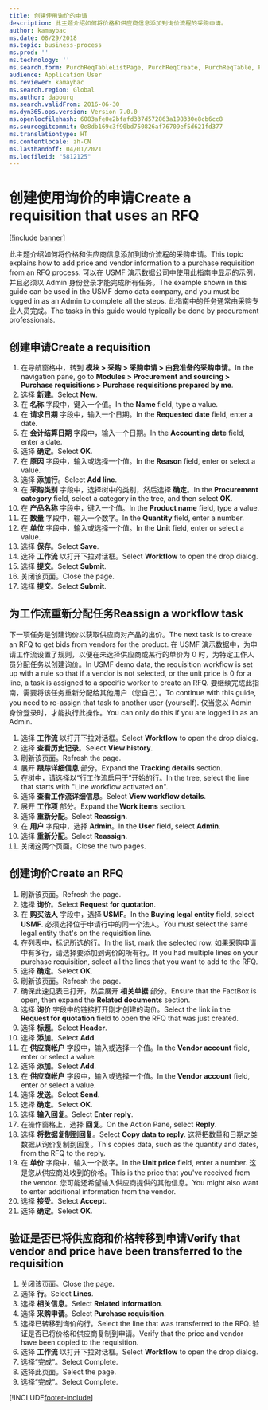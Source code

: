```yaml
---
title: 创建使用询价的申请
description: 此主题介绍如何将价格和供应商信息添加到询价流程的采购申请。
author: kamaybac
ms.date: 08/29/2018
ms.topic: business-process
ms.prod: ''
ms.technology: ''
ms.search.form: PurchReqTableListPage, PurchReqCreate, PurchReqTable, PurchReqLineRelatedDocuments, EcoResCategorySingleLookup, PurchReqWorkflowDropDialog, WorkflowSubmitDialog, WorkflowStatus, WorkflowWorkItemActionDialog, WorkflowUserListLookup, PurchReqCopyRFQ, SysDataAreaSelectLookup, PurchRFQCaseTable, PurchRFQEditLines, PurchRFQReplyTable, UnitOfMeasureLookup
audience: Application User
ms.reviewer: kamaybac
ms.search.region: Global
ms.author: dabourq
ms.search.validFrom: 2016-06-30
ms.dyn365.ops.version: Version 7.0.0
ms.openlocfilehash: 6083afe0e2bfafd337d572863a198330e8cb6cc8
ms.sourcegitcommit: 0e8db169c3f90bd750826af76709ef5d621fd377
ms.translationtype: HT
ms.contentlocale: zh-CN
ms.lasthandoff: 04/01/2021
ms.locfileid: "5812125"
---
```

# <a name="create-a-requisition-that-uses-an-rfq"></a><span data-ttu-id="5adb9-103">创建使用询价的申请</span><span class="sxs-lookup"><span data-stu-id="5adb9-103">Create a requisition that uses an RFQ</span></span>

[!include [banner](../../includes/banner.md)]

<span data-ttu-id="5adb9-104">此主题介绍如何将价格和供应商信息添加到询价流程的采购申请。</span><span class="sxs-lookup"><span data-stu-id="5adb9-104">This topic explains how to add price and vendor information to a purchase requisition from an RFQ process.</span></span> <span data-ttu-id="5adb9-105">可以在 USMF 演示数据公司中使用此指南中显示的示例，并且必须以 Admin 身份登录才能完成所有任务。</span><span class="sxs-lookup"><span data-stu-id="5adb9-105">The example shown in this guide can be used in the USMF demo data company, and you must be logged in as an Admin to complete all the steps.</span></span> <span data-ttu-id="5adb9-106">此指南中的任务通常由采购专业人员完成。</span><span class="sxs-lookup"><span data-stu-id="5adb9-106">The tasks in this guide would typically be done by procurement professionals.</span></span>


## <a name="create-a-requisition"></a><span data-ttu-id="5adb9-107">创建申请</span><span class="sxs-lookup"><span data-stu-id="5adb9-107">Create a requisition</span></span>
1. <span data-ttu-id="5adb9-108">在导航窗格中，转到 **模块 > 采购 > 采购申请 > 由我准备的采购申请**。</span><span class="sxs-lookup"><span data-stu-id="5adb9-108">In the navigation pane, go to **Modules > Procurement and sourcing > Purchase requisitions > Purchase requisitions prepared by me**.</span></span>
2. <span data-ttu-id="5adb9-109">选择 **新建**。</span><span class="sxs-lookup"><span data-stu-id="5adb9-109">Select **New**.</span></span>
3. <span data-ttu-id="5adb9-110">在 **名称** 字段中，键入一个值。</span><span class="sxs-lookup"><span data-stu-id="5adb9-110">In the **Name** field, type a value.</span></span>
4. <span data-ttu-id="5adb9-111">在 **请求日期** 字段中，输入一个日期。</span><span class="sxs-lookup"><span data-stu-id="5adb9-111">In the **Requested date** field, enter a date.</span></span>
5. <span data-ttu-id="5adb9-112">在 **会计结算日期** 字段中，输入一个日期。</span><span class="sxs-lookup"><span data-stu-id="5adb9-112">In the **Accounting date** field, enter a date.</span></span>
6. <span data-ttu-id="5adb9-113">选择 **确定**。</span><span class="sxs-lookup"><span data-stu-id="5adb9-113">Select **OK**.</span></span>
7. <span data-ttu-id="5adb9-114">在 **原因** 字段中，输入或选择一个值。</span><span class="sxs-lookup"><span data-stu-id="5adb9-114">In the **Reason** field, enter or select a value.</span></span>
8. <span data-ttu-id="5adb9-115">选择 **添加行**。</span><span class="sxs-lookup"><span data-stu-id="5adb9-115">Select **Add line**.</span></span>
9. <span data-ttu-id="5adb9-116">在 **采购类别** 字段中，选择树中的类别，然后选择 **确定**。</span><span class="sxs-lookup"><span data-stu-id="5adb9-116">In the **Procurement category** field, select a category in the tree, and then select **OK**.</span></span>
10. <span data-ttu-id="5adb9-117">在 **产品名称** 字段中，键入一个值。</span><span class="sxs-lookup"><span data-stu-id="5adb9-117">In the **Product name** field, type a value.</span></span>
11. <span data-ttu-id="5adb9-118">在 **数量** 字段中，输入一个数字。</span><span class="sxs-lookup"><span data-stu-id="5adb9-118">In the **Quantity** field, enter a number.</span></span>
12. <span data-ttu-id="5adb9-119">在 **单位** 字段中，输入或选择一个值。</span><span class="sxs-lookup"><span data-stu-id="5adb9-119">In the **Unit** field, enter or select a value.</span></span>
13. <span data-ttu-id="5adb9-120">选择 **保存**。</span><span class="sxs-lookup"><span data-stu-id="5adb9-120">Select **Save**.</span></span>
14. <span data-ttu-id="5adb9-121">选择 **工作流** 以打开下拉对话框。</span><span class="sxs-lookup"><span data-stu-id="5adb9-121">Select **Workflow** to open the drop dialog.</span></span>
15. <span data-ttu-id="5adb9-122">选择 **提交**。</span><span class="sxs-lookup"><span data-stu-id="5adb9-122">Select **Submit**.</span></span>
16. <span data-ttu-id="5adb9-123">关闭该页面。</span><span class="sxs-lookup"><span data-stu-id="5adb9-123">Close the page.</span></span>
17. <span data-ttu-id="5adb9-124">选择 **提交**。</span><span class="sxs-lookup"><span data-stu-id="5adb9-124">Select **Submit**.</span></span>

## <a name="reassign-a-workflow-task"></a><span data-ttu-id="5adb9-125">为工作流重新分配任务</span><span class="sxs-lookup"><span data-stu-id="5adb9-125">Reassign a workflow task</span></span>
<span data-ttu-id="5adb9-126">下一项任务是创建询价以获取供应商对产品的出价。</span><span class="sxs-lookup"><span data-stu-id="5adb9-126">The next task is to create an RFQ to get bids from vendors for the product.</span></span> <span data-ttu-id="5adb9-127">在 USMF 演示数据中，为申请工作流设置了规则，以便在未选择供应商或某行的单价为 0 时，为特定工作人员分配任务以创建询价。</span><span class="sxs-lookup"><span data-stu-id="5adb9-127">In USMF demo data, the requisition workflow is set up with a rule so that if a vendor is not selected, or the unit price is 0 for a line, a task is assigned to a specific worker to create an RFQ.</span></span> <span data-ttu-id="5adb9-128">要继续完成此指南，需要将该任务重新分配给其他用户（您自己）。</span><span class="sxs-lookup"><span data-stu-id="5adb9-128">To continue with this guide, you need to re-assign that task to another user (yourself).</span></span> <span data-ttu-id="5adb9-129">仅当您以 Admin 身份登录时，才能执行此操作。</span><span class="sxs-lookup"><span data-stu-id="5adb9-129">You can only do this if you are logged in as an Admin.</span></span>  

1. <span data-ttu-id="5adb9-130">选择 **工作流** 以打开下拉对话框。</span><span class="sxs-lookup"><span data-stu-id="5adb9-130">Select **Workflow** to open the drop dialog.</span></span>
2. <span data-ttu-id="5adb9-131">选择 **查看历史记录**。</span><span class="sxs-lookup"><span data-stu-id="5adb9-131">Select **View history**.</span></span>
3. <span data-ttu-id="5adb9-132">刷新该页面。</span><span class="sxs-lookup"><span data-stu-id="5adb9-132">Refresh the page.</span></span>
4. <span data-ttu-id="5adb9-133">展开 **跟踪详细信息** 部分。</span><span class="sxs-lookup"><span data-stu-id="5adb9-133">Expand the **Tracking details** section.</span></span>
5. <span data-ttu-id="5adb9-134">在树中，请选择以“行工作流启用于”开始的行。</span><span class="sxs-lookup"><span data-stu-id="5adb9-134">In the tree, select the line that starts with "Line workflow activated on".</span></span>
6. <span data-ttu-id="5adb9-135">选择 **查看工作流详细信息**。</span><span class="sxs-lookup"><span data-stu-id="5adb9-135">Select **View workflow details**.</span></span>
7. <span data-ttu-id="5adb9-136">展开 **工作项** 部分。</span><span class="sxs-lookup"><span data-stu-id="5adb9-136">Expand the **Work items** section.</span></span>
8. <span data-ttu-id="5adb9-137">选择 **重新分配**。</span><span class="sxs-lookup"><span data-stu-id="5adb9-137">Select **Reassign**.</span></span>
9. <span data-ttu-id="5adb9-138">在 **用户** 字段中，选择 **Admin**。</span><span class="sxs-lookup"><span data-stu-id="5adb9-138">In the **User** field, select **Admin**.</span></span>
10. <span data-ttu-id="5adb9-139">选择 **重新分配**。</span><span class="sxs-lookup"><span data-stu-id="5adb9-139">Select **Reassign**.</span></span>
11. <span data-ttu-id="5adb9-140">关闭这两个页面。</span><span class="sxs-lookup"><span data-stu-id="5adb9-140">Close the two pages.</span></span>

## <a name="create-an-rfq"></a><span data-ttu-id="5adb9-141">创建询价</span><span class="sxs-lookup"><span data-stu-id="5adb9-141">Create an RFQ</span></span>

1. <span data-ttu-id="5adb9-142">刷新该页面。</span><span class="sxs-lookup"><span data-stu-id="5adb9-142">Refresh the page.</span></span>
2. <span data-ttu-id="5adb9-143">选择 **询价**。</span><span class="sxs-lookup"><span data-stu-id="5adb9-143">Select **Request for quotation**.</span></span>
3. <span data-ttu-id="5adb9-144">在 **购买法人** 字段中，选择 **USMF**。</span><span class="sxs-lookup"><span data-stu-id="5adb9-144">In the **Buying legal entity** field, select **USMF**.</span></span> <span data-ttu-id="5adb9-145">必须选择位于申请行中的同一个法人。</span><span class="sxs-lookup"><span data-stu-id="5adb9-145">You must select the same legal entity that's on the requisition line.</span></span>  
4. <span data-ttu-id="5adb9-146">在列表中，标记所选的行。</span><span class="sxs-lookup"><span data-stu-id="5adb9-146">In the list, mark the selected row.</span></span> <span data-ttu-id="5adb9-147">如果采购申请中有多行，请选择要添加到询价的所有行。</span><span class="sxs-lookup"><span data-stu-id="5adb9-147">If you had multiple lines on your purchase requisition, select all the lines that you want to add to the RFQ.</span></span>  
5. <span data-ttu-id="5adb9-148">选择 **确定**。</span><span class="sxs-lookup"><span data-stu-id="5adb9-148">Select **OK**.</span></span>
6. <span data-ttu-id="5adb9-149">刷新该页面。</span><span class="sxs-lookup"><span data-stu-id="5adb9-149">Refresh the page.</span></span>
7. <span data-ttu-id="5adb9-150">确保此速见表已打开，然后展开 **相关单据** 部分。</span><span class="sxs-lookup"><span data-stu-id="5adb9-150">Ensure that the FactBox is open, then expand the **Related documents** section.</span></span>
8. <span data-ttu-id="5adb9-151">选择 **询价** 字段中的链接打开刚才创建的询价。</span><span class="sxs-lookup"><span data-stu-id="5adb9-151">Select the link in the **Request for quotation** field to open the RFQ that was just created.</span></span>
9. <span data-ttu-id="5adb9-152">选择 **标题**。</span><span class="sxs-lookup"><span data-stu-id="5adb9-152">Select **Header**.</span></span>
10. <span data-ttu-id="5adb9-153">选择 **添加**。</span><span class="sxs-lookup"><span data-stu-id="5adb9-153">Select **Add**.</span></span>
11. <span data-ttu-id="5adb9-154">在 **供应商帐户** 字段中，输入或选择一个值。</span><span class="sxs-lookup"><span data-stu-id="5adb9-154">In the **Vendor account** field, enter or select a value.</span></span>
12. <span data-ttu-id="5adb9-155">选择 **添加**。</span><span class="sxs-lookup"><span data-stu-id="5adb9-155">Select **Add**.</span></span>
13. <span data-ttu-id="5adb9-156">在 **供应商帐户** 字段中，输入或选择一个值。</span><span class="sxs-lookup"><span data-stu-id="5adb9-156">In the **Vendor account** field, enter or select a value.</span></span>
14. <span data-ttu-id="5adb9-157">选择 **发送**。</span><span class="sxs-lookup"><span data-stu-id="5adb9-157">Select **Send**.</span></span>
15. <span data-ttu-id="5adb9-158">选择 **确定**。</span><span class="sxs-lookup"><span data-stu-id="5adb9-158">Select **OK**.</span></span>
16. <span data-ttu-id="5adb9-159">选择 **输入回复**。</span><span class="sxs-lookup"><span data-stu-id="5adb9-159">Select **Enter reply**.</span></span>
17. <span data-ttu-id="5adb9-160">在操作窗格上，选择 **回复**。</span><span class="sxs-lookup"><span data-stu-id="5adb9-160">On the Action Pane, select **Reply**.</span></span>
18. <span data-ttu-id="5adb9-161">选择 **将数据复制到回复**。</span><span class="sxs-lookup"><span data-stu-id="5adb9-161">Select **Copy data to reply**.</span></span> <span data-ttu-id="5adb9-162">这将把数量和日期之类数据从询价复制到回复。</span><span class="sxs-lookup"><span data-stu-id="5adb9-162">This copies data, such as the quantity and dates, from the RFQ to the reply.</span></span>  
19. <span data-ttu-id="5adb9-163">在 **单价** 字段中，输入一个数字。</span><span class="sxs-lookup"><span data-stu-id="5adb9-163">In the **Unit price** field, enter a number.</span></span> <span data-ttu-id="5adb9-164">这是您从供应商处收到的价格。</span><span class="sxs-lookup"><span data-stu-id="5adb9-164">This is the price that you've received from the vendor.</span></span> <span data-ttu-id="5adb9-165">您可能还希望输入供应商提供的其他信息。</span><span class="sxs-lookup"><span data-stu-id="5adb9-165">You might also want to enter additional information from the vendor.</span></span>  
20. <span data-ttu-id="5adb9-166">选择 **接受**。</span><span class="sxs-lookup"><span data-stu-id="5adb9-166">Select **Accept**.</span></span>
21. <span data-ttu-id="5adb9-167">选择 **确定**。</span><span class="sxs-lookup"><span data-stu-id="5adb9-167">Select **OK**.</span></span>

## <a name="verify-that-vendor-and-price-have-been-transferred-to-the-requisition"></a><span data-ttu-id="5adb9-168">验证是否已将供应商和价格转移到申请</span><span class="sxs-lookup"><span data-stu-id="5adb9-168">Verify that vendor and price have been transferred to the requisition</span></span>
1. <span data-ttu-id="5adb9-169">关闭该页面。</span><span class="sxs-lookup"><span data-stu-id="5adb9-169">Close the page.</span></span>
2. <span data-ttu-id="5adb9-170">选择 **行**。</span><span class="sxs-lookup"><span data-stu-id="5adb9-170">Select **Lines**.</span></span>
3. <span data-ttu-id="5adb9-171">选择 **相关信息**。</span><span class="sxs-lookup"><span data-stu-id="5adb9-171">Select **Related information**.</span></span>
4. <span data-ttu-id="5adb9-172">选择 **采购申请**。</span><span class="sxs-lookup"><span data-stu-id="5adb9-172">Select **Purchase requisition**.</span></span>
5. <span data-ttu-id="5adb9-173">选择已转移到询价的行。</span><span class="sxs-lookup"><span data-stu-id="5adb9-173">Select the line that was transferred to the RFQ.</span></span> <span data-ttu-id="5adb9-174">验证是否已将价格和供应商复制到申请。</span><span class="sxs-lookup"><span data-stu-id="5adb9-174">Verify that the price and vendor have been copied to the requisition.</span></span>  
6. <span data-ttu-id="5adb9-175">选择 **工作流** 以打开下拉对话框。</span><span class="sxs-lookup"><span data-stu-id="5adb9-175">Select **Workflow** to open the drop dialog.</span></span>
7. <span data-ttu-id="5adb9-176">选择“完成”。</span><span class="sxs-lookup"><span data-stu-id="5adb9-176">Select Complete.</span></span>
8. <span data-ttu-id="5adb9-177">选择此页面。</span><span class="sxs-lookup"><span data-stu-id="5adb9-177">Select the page.</span></span>
9. <span data-ttu-id="5adb9-178">选择“完成”。</span><span class="sxs-lookup"><span data-stu-id="5adb9-178">Select Complete.</span></span>



[!INCLUDE[footer-include](../../../includes/footer-banner.md)]
